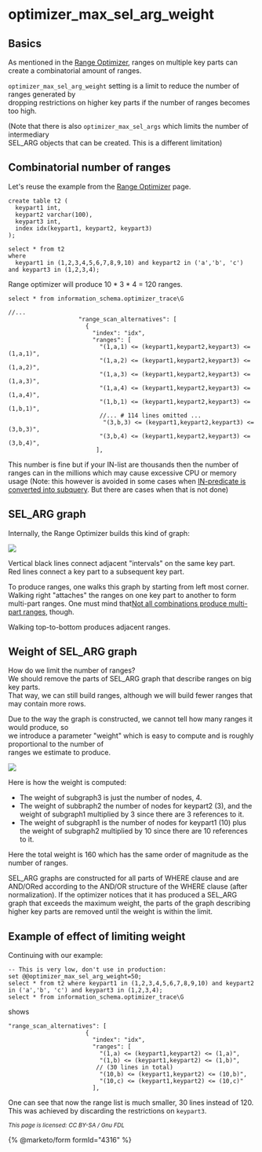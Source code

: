 # optimizer\_max\_sel\_arg\_weight

## Basics

As mentioned in the [Range Optimizer](range-optimizer.md), ranges on multiple key parts can create a combinatorial amount of ranges.

`optimizer_max_sel_arg_weight` setting is a limit to reduce the number of ranges generated by\
dropping restrictions on higher key parts if the number of ranges becomes too high.

(Note that there is also `optimizer_max_sel_args` which limits the number of intermediary\
SEL\_ARG objects that can be created. This is a different limitation)

## Combinatorial number of ranges

Let's reuse the example from the [Range Optimizer](range-optimizer.md) page.

```
create table t2 (
  keypart1 int,
  keypart2 varchar(100),
  keypart3 int,
  index idx(keypart1, keypart2, keypart3)
);
```

```
select * from t2 
where
  keypart1 in (1,2,3,4,5,6,7,8,9,10) and keypart2 in ('a','b', 'c') and keypart3 in (1,2,3,4);
```

Range optimizer will produce 10 \* 3 \* 4 = 120 ranges.

```
select * from information_schema.optimizer_trace\G
```

```
//...
                    "range_scan_alternatives": [
                      {
                        "index": "idx",
                        "ranges": [
                          "(1,a,1) <= (keypart1,keypart2,keypart3) <= (1,a,1)",
                          "(1,a,2) <= (keypart1,keypart2,keypart3) <= (1,a,2)",
                          "(1,a,3) <= (keypart1,keypart2,keypart3) <= (1,a,3)",
                          "(1,a,4) <= (keypart1,keypart2,keypart3) <= (1,a,4)",
                          "(1,b,1) <= (keypart1,keypart2,keypart3) <= (1,b,1)",
                          //... # 114 lines omitted ...
                           "(3,b,3) <= (keypart1,keypart2,keypart3) <= (3,b,3)",
                          "(3,b,4) <= (keypart1,keypart2,keypart3) <= (3,b,4)",
                         ],
```

This number is fine but if your IN-list are thousands then the number of ranges can in the millions which may cause excessive CPU or memory usage (Note: this however is avoided in some cases when [IN-predicate is converted into subquery](../../../ha-and-performance/optimization-and-tuning/query-optimizations/subquery-optimizations/conversion-of-big-in-predicates-into-subqueries.md). But there are cases when that is not done)

## SEL\_ARG graph

Internally, the Range Optimizer builds this kind of graph:

![](../../../.gitbook/assets/optimizer_max_sel_arg_weight/+image/sel-arg-graph1.png)

Vertical black lines connect adjacent "intervals" on the same key part.\
Red lines connect a key part to a subsequent key part.

To produce ranges, one walks this graph by starting from left most corner.\
Walking right "attaches" the ranges on one key part to another to form multi-part ranges. One must mind that[Not all combinations produce multi-part ranges](range-optimizer.md#not-all-comparisons-produce-ranges), though.

Walking top-to-bottom produces adjacent ranges.

## Weight of SEL\_ARG graph

How do we limit the number of ranges?\
We should remove the parts of SEL\_ARG graph that describe ranges on big key parts.\
That way, we can still build ranges, although we will build fewer ranges that may contain more rows.

Due to the way the graph is constructed, we cannot tell how many ranges it would produce, so\
we introduce a parameter "weight" which is easy to compute and is roughly proportional to the number of\
ranges we estimate to produce.

![](../../../.gitbook/assets/optimizer_max_sel_arg_weight/+image/sel-arg-subgraphs.png)

Here is how the weight is computed:

* The weight of subgraph3 is just the number of nodes, 4.
* The weight of subbraph2 the number of nodes for keypart2 (3), and the weight of subgraph1 multiplied by 3 since there are 3 references to it.
* The weight of subgraph1 is the number of nodes for keypart1 (10) plus the weight of subgraph2 multiplied by 10 since there are 10 references to it.

Here the total weight is 160 which has the same order of magnitude as the number of ranges.

SEL\_ARG graphs are constructed for all parts of WHERE clause and are AND/ORed according to the AND/OR structure of the WHERE clause (after normalization). If the optimizer notices that it has produced a SEL\_ARG graph that exceeds the maximum weight, the parts of the graph describing higher key parts are removed until the weight is within the limit.

## Example of effect of limiting weight

Continuing with our example:

```
-- This is very low, don't use in production:
set @@optimizer_max_sel_arg_weight=50;
select * from t2 where keypart1 in (1,2,3,4,5,6,7,8,9,10) and keypart2 in ('a','b', 'c') and keypart3 in (1,2,3,4);
select * from information_schema.optimizer_trace\G
```

shows

```
"range_scan_alternatives": [
                      {
                        "index": "idx",
                        "ranges": [
                          "(1,a) <= (keypart1,keypart2) <= (1,a)",
                          "(1,b) <= (keypart1,keypart2) <= (1,b)",
                         // (30 lines in total)
                          "(10,b) <= (keypart1,keypart2) <= (10,b)",
                          "(10,c) <= (keypart1,keypart2) <= (10,c)"
                        ],
```

One can see that now the range list is much smaller, 30 lines instead of 120. This was achieved by discarding the restrictions on `keypart3`.

<sub>_This page is licensed: CC BY-SA / Gnu FDL_</sub>

{% @marketo/form formId="4316" %}
